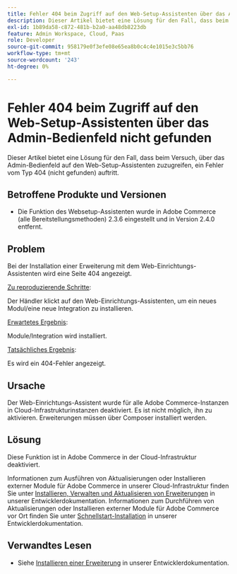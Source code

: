 ```yaml
---
title: Fehler 404 beim Zugriff auf den Web-Setup-Assistenten über das Admin-Bedienfeld nicht gefunden
description: Dieser Artikel bietet eine Lösung für den Fall, dass beim Versuch, über das Admin-Bedienfeld auf den Web-Setup-Assistenten zuzugreifen, ein Fehler vom Typ 404 (nicht gefunden) auftritt.
exl-id: 1b89da58-c872-481b-b2a0-aa48db8223db
feature: Admin Workspace, Cloud, Paas
role: Developer
source-git-commit: 958179e0f3efe08e65ea8b0c4c4e1015e3c5bb76
workflow-type: tm+mt
source-wordcount: '243'
ht-degree: 0%

---
```


# Fehler 404 beim Zugriff auf den Web-Setup-Assistenten über das Admin-Bedienfeld nicht gefunden

Dieser Artikel bietet eine Lösung für den Fall, dass beim Versuch, über das Admin-Bedienfeld auf den Web-Setup-Assistenten zuzugreifen, ein Fehler vom Typ 404 (nicht gefunden) auftritt.

## Betroffene Produkte und Versionen

* Die Funktion des Websetup-Assistenten wurde in Adobe Commerce (alle Bereitstellungsmethoden) 2.3.6 eingestellt und in Version 2.4.0 entfernt.

## Problem

Bei der Installation einer Erweiterung mit dem Web-Einrichtungs-Assistenten wird eine Seite 404 angezeigt.

<u>Zu reproduzierende Schritte</u>:

Der Händler klickt auf den Web-Einrichtungs-Assistenten, um ein neues Modul/eine neue Integration zu installieren.

<u>Erwartetes Ergebnis</u>:

Module/Integration wird installiert.

<u>Tatsächliches Ergebnis</u>:

Es wird ein 404-Fehler angezeigt.

## Ursache

Der Web-Einrichtungs-Assistent wurde für alle Adobe Commerce-Instanzen in Cloud-Infrastrukturinstanzen deaktiviert. Es ist nicht möglich, ihn zu aktivieren. Erweiterungen müssen über Composer installiert werden.

## Lösung

Diese Funktion ist in Adobe Commerce in der Cloud-Infrastruktur deaktiviert.

Informationen zum Ausführen von Aktualisierungen oder Installieren externer Module für Adobe Commerce in unserer Cloud-Infrastruktur finden Sie unter [Installieren, Verwalten und Aktualisieren von Erweiterungen](https://devdocs.magento.com/cloud/howtos/install-components.html) in unserer Entwicklerdokumentation.
Informationen zum Durchführen von Aktualisierungen oder Installieren externer Module für Adobe Commerce vor Ort finden Sie unter [Schnellstart-Installation](https://devdocs.magento.com/guides/v2.3/install-gde/composer.html) in unserer Entwicklerdokumentation.

## Verwandtes Lesen

* Siehe [Installieren einer Erweiterung](https://devdocs.magento.com/cloud/howtos/install-components.html#install-an-extension) in unserer Entwicklerdokumentation.
